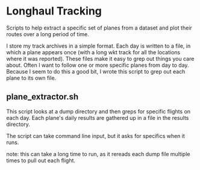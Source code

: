 Longhaul Tracking
=================

Scripts to help extract a specific set of planes from a dataset and
plot their routes over a long period of time.

I store my track archives in a simple format. Each day is written to a file,
in which a plane appears once (with a long wkt track for all the locations
where it was reported). These files make it easy to grep out things you
care about. Often I want to follow one or more specific planes from
day to day. Because I seem to do this a good bit, I wrote this script
to grep out each plane to its own file.

plane_extractor.sh
------------------
This script looks at a dump directory and then greps for specific flights
on each day. Each plane's daily results are gathered up in a 
file in the results directory.

The script can take command line input, but it asks for specifics
when it runs. 

note: this can take a long time to run, as it rereads each dump file
multiple times to pull out each flight.
